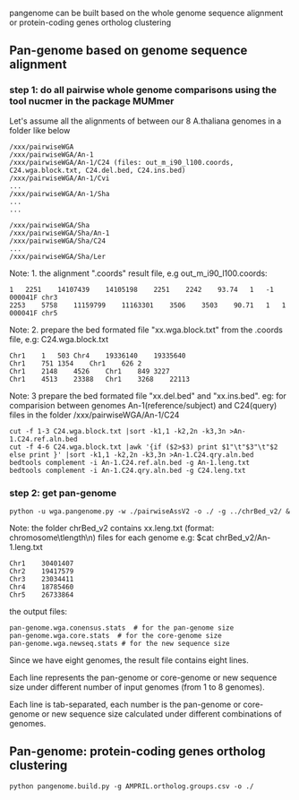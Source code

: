 
pangenome can be built based on the whole genome sequence alignment or protein-coding genes ortholog clustering

## Pan-genome based on genome sequence alignment

### step 1: do all pairwise whole genome comparisons using the tool nucmer in the package MUMmer
	
Let's assume all the alignments of between our 8 A.thaliana genomes in a folder like below

	/xxx/pairwiseWGA
	/xxx/pairwiseWGA/An-1
	/xxx/pairwiseWGA/An-1/C24 (files: out_m_i90_l100.coords, C24.wga.block.txt, C24.del.bed, C24.ins.bed)
	/xxx/pairwiseWGA/An-1/Cvi
	...
	/xxx/pairwiseWGA/An-1/Sha
	...
	...
	
	/xxx/pairwiseWGA/Sha
	/xxx/pairwiseWGA/Sha/An-1
	/xxx/pairwiseWGA/Sha/C24
	...
	/xxx/pairwiseWGA/Sha/Ler

Note: 1. the alignment ".coords" result file, e.g out_m_i90_l100.coords:
	
	1	2251	14107439	14105198	2251	2242	93.74	1	-1	000041F	chr3
	2253	5758	11159799	11163301	3506	3503	90.71	1	1	000041F	chr5
	
Note: 2. prepare the bed formated file "xx.wga.block.txt" from the .coords file, e.g: C24.wga.block.txt
	
	Chr1	1	503	Chr4	19336140	19335640
	Chr1	751	1354	Chr1	626	2	
	Chr1	2148	4526	Chr1	849	3227	
	Chr1	4513	23388	Chr1	3268	22113	
  
Note: 3 prepare the bed formated file "xx.del.bed" and "xx.ins.bed". eg: for comparision between genomes An-1(reference/subject) and C24(query) files in the folder /xxx/pairwiseWGA/An-1/C24

	cut -f 1-3 C24.wga.block.txt |sort -k1,1 -k2,2n -k3,3n >An-1.C24.ref.aln.bed
	cut -f 4-6 C24.wga.block.txt |awk '{if ($2>$3) print $1"\t"$3"\t"$2 else print }' |sort -k1,1 -k2,2n -k3,3n >An-1.C24.qry.aln.bed
	bedtools complement -i An-1.C24.ref.aln.bed -g An-1.leng.txt 
	bedtools complement -i An-1.C24.qry.aln.bed -g C24.leng.txt 
  
  
### step 2: get pan-genome
	python -u wga.pangenome.py -w ./pairwiseAssV2 -o ./ -g ../chrBed_v2/ &

Note: the folder chrBed_v2 contains xx.leng.txt (format: chromosome\tlength\n) files for each genome  e.g: $cat chrBed_v2/An-1.leng.txt

	Chr1	30401407
	Chr2	19417579
	Chr3	23034411
	Chr4	18785460
	Chr5	26733864

the output files:

	pan-genome.wga.conensus.stats  # for the pan-genome size
	pan-genome.wga.core.stats  # for the core-genome size
	pan-genome.wga.newseq.stats # for the new sequence size

Since we have eight genomes, the result file contains eight lines. 

Each line represents the pan-genome or core-genome or new sequence size under different number of input genomes (from 1 to 8 genomes). 

Each line is tab-separated, each number is the pan-genome or core-genome or new sequence size calculated under different combinations of genomes.



## Pan-genome: protein-coding genes ortholog clustering
	python pangenome.build.py -g AMPRIL.ortholog.groups.csv -o ./
